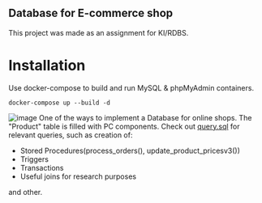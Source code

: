 ## Database for E-commerce shop
This project was made as an assignment  for KI/RDBS.
# Installation
Use docker-compose to build and run MySQL & phpMyAdmin containers.
```
docker-compose up --build -d
```
![image](https://github.com/user-attachments/assets/8efd5403-4e05-48a6-afea-4d8226d3d319)
One of the ways to implement a Database for online shops. The "Product" table is filled with PC components. 
Check out [query.sql](https://github.com/josukewee/Pc_komponenty_DB/blob/master/query.sql) for relevant queries, such as creation of:

-   Stored Procedures(process_orders(), update_product_pricesv3())
-   Triggers
-   Transactions
-   Useful joins for research purposes

and other.



